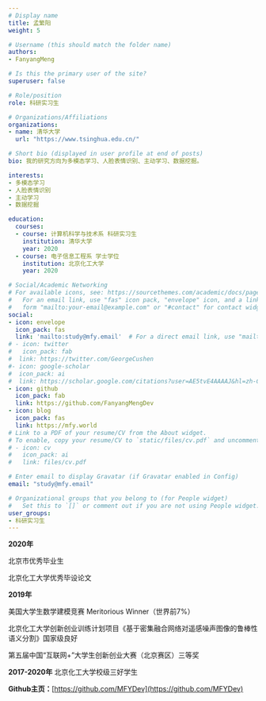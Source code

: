 ```yaml
---
# Display name
title: 孟繁阳
weight: 5

# Username (this should match the folder name)
authors:
- FanyangMeng

# Is this the primary user of the site?
superuser: false

# Role/position
role: 科研实习生

# Organizations/Affiliations
organizations:
- name: 清华大学
  url: "https://www.tsinghua.edu.cn/"

# Short bio (displayed in user profile at end of posts)
bio: 我的研究方向为多模态学习、人脸表情识别、主动学习、数据挖掘。

interests:
- 多模态学习
- 人脸表情识别
- 主动学习
- 数据挖掘

education:
  courses:
  - course: 计算机科学与技术系 科研实习生
    institution: 清华大学
    year: 2020
  - course: 电子信息工程系 学士学位
    institution: 北京化工大学
    year: 2020

# Social/Academic Networking
# For available icons, see: https://sourcethemes.com/academic/docs/page-builder/#icons
#   For an email link, use "fas" icon pack, "envelope" icon, and a link in the
#   form "mailto:your-email@example.com" or "#contact" for contact widget.
social:
- icon: envelope
  icon_pack: fas
  link: 'mailto:study@mfy.email'  # For a direct email link, use "mailto:test@example.org".
# - icon: twitter
#   icon_pack: fab
#  link: https://twitter.com/GeorgeCushen
#- icon: google-scholar
#  icon_pack: ai
#  link: https://scholar.google.com/citations?user=AE5tvE4AAAAJ&hl=zh-CN
- icon: github
  icon_pack: fab
  link: https://github.com/FanyangMengDev
- icon: blog
  icon_pack: fas
  link: https://mfy.world
# Link to a PDF of your resume/CV from the About widget.
# To enable, copy your resume/CV to `static/files/cv.pdf` and uncomment the lines below.
# - icon: cv
#   icon_pack: ai
#   link: files/cv.pdf

# Enter email to display Gravatar (if Gravatar enabled in Config)
email: "study@mfy.email"

# Organizational groups that you belong to (for People widget)
#   Set this to `[]` or comment out if you are not using People widget.
user_groups:
- 科研实习生
---
```


**2020年** 

北京市优秀毕业生

北京化工大学优秀毕设论文

**2019年**

美国大学生数学建模竞赛 Meritorious Winner（世界前7%）

北京化工大学创新创业训练计划项目《基于密集融合网络对遥感噪声图像的鲁棒性语义分割》国家级良好

第五届中国“互联网+”大学生创新创业大赛（北京赛区）三等奖

**2017-2020年** 北京化工大学校级三好学生

**Github主页：**[https://github.com/MFYDev](https://github.com/MFYDev)